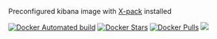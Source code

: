 Preconfigured kibana image with [X-pack](https://www.elastic.co/downloads/x-pack) installed

[![Docker Automated build](https://img.shields.io/docker/automated/evryfs/kibana-docker.svg)]()
[![Docker Stars](https://img.shields.io/docker/stars/evryfs/kibana-docker.svg)]()
[![Docker Pulls](https://img.shields.io/docker/pulls/evryfs/kibana-docker.svg)]()
[![](https://images.microbadger.com/badges/version/evryfs/kibana-docker.svg)](https://microbadger.com/images/evryfs/kibana-docker "Get your own version badge on microbadger.com")
